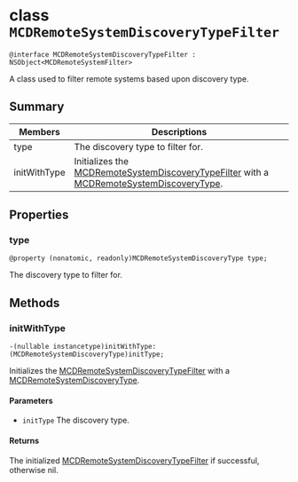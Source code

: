 # class `MCDRemoteSystemDiscoveryTypeFilter` 

```
@interface MCDRemoteSystemDiscoveryTypeFilter : NSObject<MCDRemoteSystemFilter>
```  

A class used to filter remote systems based upon discovery type.

## Summary

 Members                        | Descriptions                                
--------------------------------|---------------------------------------------
type | The discovery type to filter for.
initWithType | Initializes the [MCDRemoteSystemDiscoveryTypeFilter](MCDRemoteSystemDiscoveryTypeFilter.md) with a [MCDRemoteSystemDiscoveryType](MCDRemoteSystemDiscoveryType.md).

## Properties

### type
`@property (nonatomic, readonly)MCDRemoteSystemDiscoveryType type;`

The discovery type to filter for.

## Methods

### initWithType
`-(nullable instancetype)initWithType:(MCDRemoteSystemDiscoveryType)initType;`

Initializes the [MCDRemoteSystemDiscoveryTypeFilter](MCDRemoteSystemDiscoveryTypeFilter.md) with a [MCDRemoteSystemDiscoveryType](MCDRemoteSystemDiscoveryType.md).

#### Parameters
* `initType` The discovery type. 

#### Returns
The initialized [MCDRemoteSystemDiscoveryTypeFilter](MCDRemoteSystemDiscoveryTypeFilter.md) if successful, otherwise nil.